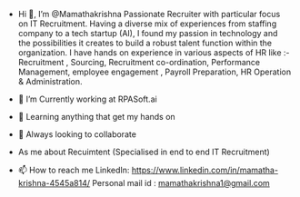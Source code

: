 - Hi 👋,  I’m @Mamathakrishna
Passionate Recruiter with particular focus on IT Recruitment. Having a diverse mix of experiences from staffing company to a tech startup (AI), 
I found my passion in technology and the possibilities it creates to build a robust talent function within the organization.
I have hands on experience in various aspects of HR like :- Recruitment , Sourcing, Recruitment co-ordination,
Performance Management, employee engagement , Payroll Preparation, HR Operation & Administration.

- 👀 I’m Currently working at RPASoft.ai
- 🌱 Learning anything that get my hands on
- 💞️ Always looking to collaborate 
- As me about Recuimtent (Specialised in end to end IT Recruitment) 
- 📫 How to reach me LinkedIn: https://www.linkedin.com/in/mamatha-krishna-4545a814/ Personal mail id : mamathakrishna1@gmail.com

<!---
Mamathakrishna is a ✨ special ✨ repository because its `README.md` (this file) appears on your GitHub profile.
You can click the Preview link to take a look at your changes.
--->
